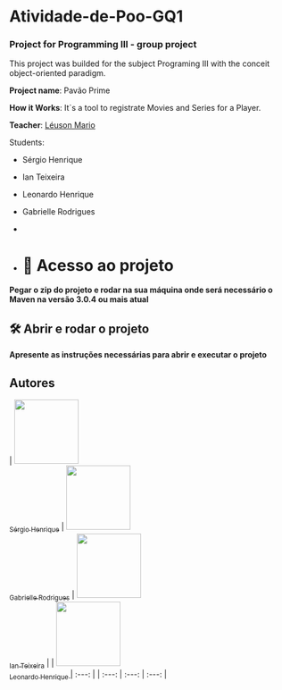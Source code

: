 # Atividade-de-Poo-GQ1
### Project for Programming III - group project

This project was builded for the subject Programing III with the conceit object-oriented paradigm.

**Project name**: Pavão Prime 

**How it Works**: It`s a tool to registrate Movies and Series for a Player.

**Teacher**: [Léuson Mario](https://github.com/leusonmario)


Students:

+ Sérgio Henrique

+ Ian Teixeira

+ Leonardo Henrique 

+ Gabrielle Rodrigues
+ 
+ # 📁 Acesso ao projeto

**Pegar o zip do projeto e rodar na sua máquina onde será necessário o Maven na versão 3.0.4 ou mais atual**

## 🛠️ Abrir e rodar o projeto

**Apresente as instruções necessárias para abrir e executar o projeto**


## Autores

| [<img src="https://avatars.githubusercontent.com/u/37356058?v=4" width=115><br><sub>Sérgio Henrique</sub>](https://github.com/SergioCastro02) |  [<img src="https://avatars.githubusercontent.com/u/30351153?v=4" width=115><br><sub>Gabrielle Rodrigues</sub>](https://github.com/gabrielle-1) |  [<img src="https://avatars.githubusercontent.com/u/8989346?v=4" width=115><br><sub>Ian Teixeira</sub>](https://github.com/iTX03) | | [<img src="https://avatars.githubusercontent.com/u/37356058?v=4" width=115><br><sub>Leonardo Henrique  </sub>](https://github.com/leohcavalcanti) | :---: |
| :---: | :---: | :---: |

